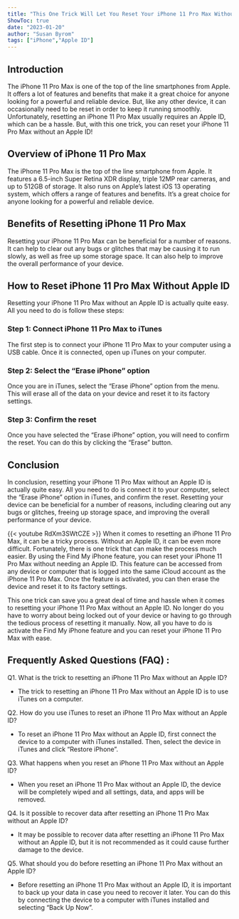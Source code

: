 ```yaml
---
title: "This One Trick Will Let You Reset Your iPhone 11 Pro Max Without an Apple ID!"
ShowToc: true 
date: "2023-01-20"
author: "Susan Byrom" 
tags: ["iPhone","Apple ID"]
---
```

## Introduction

The iPhone 11 Pro Max is one of the top of the line smartphones from Apple. It offers a lot of features and benefits that make it a great choice for anyone looking for a powerful and reliable device. But, like any other device, it can occasionally need to be reset in order to keep it running smoothly. Unfortunately, resetting an iPhone 11 Pro Max usually requires an Apple ID, which can be a hassle. But, with this one trick, you can reset your iPhone 11 Pro Max without an Apple ID! 

## Overview of iPhone 11 Pro Max

The iPhone 11 Pro Max is the top of the line smartphone from Apple. It features a 6.5-inch Super Retina XDR display, triple 12MP rear cameras, and up to 512GB of storage. It also runs on Apple’s latest iOS 13 operating system, which offers a range of features and benefits. It’s a great choice for anyone looking for a powerful and reliable device. 

## Benefits of Resetting iPhone 11 Pro Max

Resetting your iPhone 11 Pro Max can be beneficial for a number of reasons. It can help to clear out any bugs or glitches that may be causing it to run slowly, as well as free up some storage space. It can also help to improve the overall performance of your device. 

## How to Reset iPhone 11 Pro Max Without Apple ID

Resetting your iPhone 11 Pro Max without an Apple ID is actually quite easy. All you need to do is follow these steps: 

### Step 1: Connect iPhone 11 Pro Max to iTunes

The first step is to connect your iPhone 11 Pro Max to your computer using a USB cable. Once it is connected, open up iTunes on your computer. 

### Step 2: Select the “Erase iPhone” option

Once you are in iTunes, select the “Erase iPhone” option from the menu. This will erase all of the data on your device and reset it to its factory settings. 

### Step 3: Confirm the reset

Once you have selected the “Erase iPhone” option, you will need to confirm the reset. You can do this by clicking the “Erase” button. 

## Conclusion

In conclusion, resetting your iPhone 11 Pro Max without an Apple ID is actually quite easy. All you need to do is connect it to your computer, select the “Erase iPhone” option in iTunes, and confirm the reset. Resetting your device can be beneficial for a number of reasons, including clearing out any bugs or glitches, freeing up storage space, and improving the overall performance of your device.

{{< youtube RdXm3SWtCZE >}} 
When it comes to resetting an iPhone 11 Pro Max, it can be a tricky process. Without an Apple ID, it can be even more difficult. Fortunately, there is one trick that can make the process much easier. By using the Find My iPhone feature, you can reset your iPhone 11 Pro Max without needing an Apple ID. This feature can be accessed from any device or computer that is logged into the same iCloud account as the iPhone 11 Pro Max. Once the feature is activated, you can then erase the device and reset it to its factory settings. 

This one trick can save you a great deal of time and hassle when it comes to resetting your iPhone 11 Pro Max without an Apple ID. No longer do you have to worry about being locked out of your device or having to go through the tedious process of resetting it manually. Now, all you have to do is activate the Find My iPhone feature and you can reset your iPhone 11 Pro Max with ease.

## Frequently Asked Questions (FAQ) :
Q1. What is the trick to resetting an iPhone 11 Pro Max without an Apple ID?
- The trick to resetting an iPhone 11 Pro Max without an Apple ID is to use iTunes on a computer. 

Q2. How do you use iTunes to reset an iPhone 11 Pro Max without an Apple ID?
- To reset an iPhone 11 Pro Max without an Apple ID, first connect the device to a computer with iTunes installed. Then, select the device in iTunes and click “Restore iPhone”.

Q3. What happens when you reset an iPhone 11 Pro Max without an Apple ID?
- When you reset an iPhone 11 Pro Max without an Apple ID, the device will be completely wiped and all settings, data, and apps will be removed.

Q4. Is it possible to recover data after resetting an iPhone 11 Pro Max without an Apple ID?
- It may be possible to recover data after resetting an iPhone 11 Pro Max without an Apple ID, but it is not recommended as it could cause further damage to the device.

Q5. What should you do before resetting an iPhone 11 Pro Max without an Apple ID?
- Before resetting an iPhone 11 Pro Max without an Apple ID, it is important to back up your data in case you need to recover it later. You can do this by connecting the device to a computer with iTunes installed and selecting “Back Up Now”.


